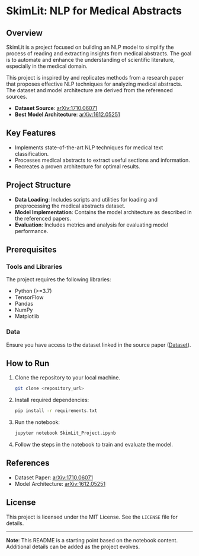 # SkimLit: NLP for Medical Abstracts

## Overview
SkimLit is a project focused on building an NLP model to simplify the process of reading and extracting insights from medical abstracts. The goal is to automate and enhance the understanding of scientific literature, especially in the medical domain.

This project is inspired by and replicates methods from a research paper that proposes effective NLP techniques for analyzing medical abstracts. The dataset and model architecture are derived from the referenced sources.

- **Dataset Source**: [arXiv:1710.06071](https://arxiv.org/abs/1710.06071)
- **Best Model Architecture**: [arXiv:1612.05251](https://arxiv.org/abs/1612.05251)

## Key Features
- Implements state-of-the-art NLP techniques for medical text classification.
- Processes medical abstracts to extract useful sections and information.
- Recreates a proven architecture for optimal results.

## Project Structure

- **Data Loading**: Includes scripts and utilities for loading and preprocessing the medical abstracts dataset.
- **Model Implementation**: Contains the model architecture as described in the referenced papers.
- **Evaluation**: Includes metrics and analysis for evaluating model performance.

## Prerequisites

### Tools and Libraries
The project requires the following libraries:
- Python (>=3.7)
- TensorFlow
- Pandas
- NumPy
- Matplotlib

### Data
Ensure you have access to the dataset linked in the source paper ([Dataset](https://arxiv.org/abs/1710.06071)).

## How to Run
1. Clone the repository to your local machine.
   ```bash
   git clone <repository_url>
   ```
2. Install required dependencies:
   ```bash
   pip install -r requirements.txt
   ```
3. Run the notebook:
   ```bash
   jupyter notebook SkimLit_Project.ipynb
   ```
4. Follow the steps in the notebook to train and evaluate the model.

## References
- Dataset Paper: [arXiv:1710.06071](https://arxiv.org/abs/1710.06071)
- Model Architecture: [arXiv:1612.05251](https://arxiv.org/abs/1612.05251)

## License
This project is licensed under the MIT License. See the `LICENSE` file for details.

---

**Note**: This README is a starting point based on the notebook content. Additional details can be added as the project evolves.

